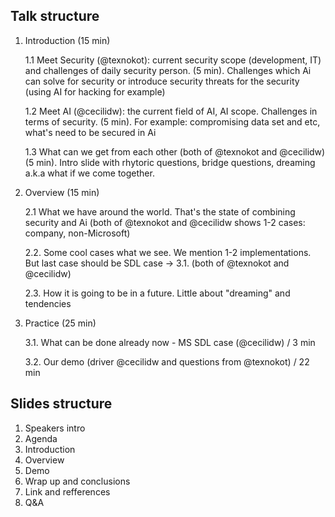 ## Talk structure
 1. Introduction (15 min)  
   
    1.1 Meet Security (@texnokot): current security scope (development, IT) and challenges of daily security person. (5 min). Challenges which Ai can solve for security or introduce security threats for the security (using AI for hacking for example)
  
    1.2 Meet AI (@cecilidw): the current field of AI, AI scope. Challenges in terms of security. (5 min). For example: compromising data set and etc, what's need to be secured in Ai
      
    1.3 What can we get from each other (both of @texnokot and @cecilidw) (5 min). Intro slide with rhytoric questions, bridge questions, dreaming a.k.a what if we come together.

 2. Overview (15 min)
   
     2.1 What we have around the world. That's the state of combining security and Ai (both of @texnokot and @cecilidw shows 1-2 cases: company, non-Microsoft)
     
     2.2. Some cool cases what we see. 
     We mention 1-2 implementations. But last case should be SDL case -> 3.1. (both of @texnokot and @cecilidw)
     
     2.3. How it is going to be in a future. Little about "dreaming" and tendencies
3. Practice (25 min)
      
      3.1. What can be done already now - MS SDL case (@cecilidw) / 3 min
      
      3.2. Our demo (driver @cecilidw and questions from @texnokot) / 22 min
  
  
## Slides structure
  1. Speakers intro
  2. Agenda
  3. Introduction
  4. Overview
  5. Demo
  6. Wrap up and conclusions
  7. Link and refferences
  8. Q&A

